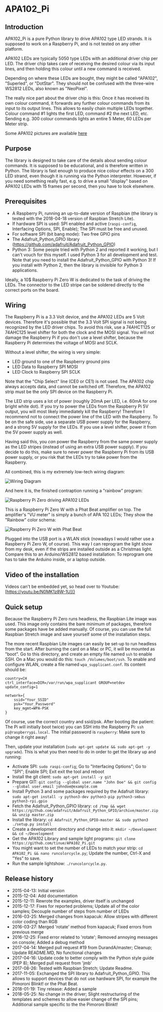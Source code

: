 # APA102\_Pi

## Introduction
APA102\_Pi is a pure Python library to drive APA102 type LED strands. It is supposed to work on a Raspberry Pi, and is not tested on any other platform.

APA102 LEDs are typically 5050 type LEDs with an additional driver chip per LED. The driver chip takes care of receiving the desired colour via its input lines, and then holding this colour until a new command is received.

Depending on where these LEDs are bought, they might be called "APA102", "Superled", or "DotStar". They should not be confused with the three-wire WS2812 LEDs, also known as "NeoPixel".

The really nice part about the driver chip is this: Once it has received its own colour command, it forwards any further colour commands from its input to its output lines. This allows to easily chain multiple LEDs together. Colour command #1 lights the first LED, command #2 the next LED, etc. Sending e.g. 300 colour commands lights an entire 5 Meter, 60 LEDs per Meter strip.

Some APA102 pictures are available [here](https://www.iot-projekte.ch/apa102-led-part-1-pictures)
## Purpose
The library is designed to take care of the details about sending colour commands. It is supposed to be educational, and is therefore written in Python. The library is fast enough to produce nice colour effects on a 300 LED strand, even though it is running via the Python interpreter. However, if you need something really fast, e.g. to drive a small "display" based on APA102 LEDs with 15 frames per second, then you have to look elsewhere.

## Prerequisites
* A Raspberry Pi, running an up-to-date version of Raspbian (the library is tested with the 2018-04-18 version of Raspbian Stretch Lite).
* If hardware SPI is used: SPI enabled and active (`raspi-config`, Interfacing Options, SPI, Enable); The SPI must be free and unused.
* For software SPI (bit bang mode): Two free GPIO pins
* The Adafruit_Python_GPIO library (https://github.com/adafruit/Adafruit_Python_GPIO) 
* Python 3: Some people tried with Python 2 and reported it working, but I can't vouch for this myself. I used Python 3 for all development and test. Note that you need to install the Adafruit_Python_GPIO with Python 3! If you install with Python 2, then the library is invisible for Python 3 applications.

Ideally, a 10$ Raspberry Pi Zero W is dedicated to the task of driving the LEDs. The connector to the LED stripe can be soldered directly to the correct ports on the board.

## Wiring
The Raspberry Pi is a 3.3 Volt device, and the APA102 LEDs are 5 Volt devices. Therefore it's possible that the 3.3 Volt SPI signal is not being recognized by the LED driver chips. To avoid this risk, use a 74AHCT125 or 74AHC125 level shifter for both the clock and the MOSI signal. You will not damage the Raspberry Pi if you don't use a level shifter, because the Raspberry Pi determines the voltage of MOSI and SCLK.

Without a level shifter, the wiring is very simple:

- LED ground to one of the Raspberry ground pins  
- LED Data to Raspberry SPI MOSI  
- LED Clock to Raspberry SPI SCLK

Note that the "Chip Select" line (CE0 or CE1) is not used. The APA102 chip always accepts data, and cannot be switched off. Therefore, the APA102 strip must be the only SPI device on the Raspberry Pi.

The LED strip uses a lot of power (roughly 20mA per LED, i.e. 60mA for one bright white dot). If you try to power the LEDs from the Raspberry Pi 5V output, you will most likely immediately kill the Raspberry! Therefore I recommend not to connect the power line of the LED with the Raspberry. To be on the safe side, use a separate USB power supply for the Raspberry, and a strong 5V supply for the LEDs. If you use a level shifter, power it from the 5V power supply as well.

Having said this, you *can* power the Raspberry from the same power supply as the LED stripes (instead of using an extra USB power supply). If you decide to do this, make sure to never power the Raspberry Pi from its USB power supply, or you risk that the LEDs try to take power from the Raspberry.

All combined, this is my extremely low-tech wiring diagram:

![Wiring Diagram](Wiring.jpg)

And here it is, the finished contraption running a "rainbow" program:

![Raspberry Pi Zero driving APA102 LEDs](Finished.jpg)

This is a Raspberry Pi Zero W with a Phat Beat amplifier on top. The amplifier's "VU meter" is simply a bunch of APA 102 LEDs; They show the "Rainbow" color schema:

![Raspberry Pi Zero W with Phat Beat](PhatBeat.jpg)

Plugged into the USB port is a WLAN stick (nowadays I would rather use a Raspberry Pi Zero W, of course). This way I can reprogram the light show from my desk, even if the strips are installed outside as a Christmas light. Compare this to an Arduino/WS2812 based installation: To reprogram one has to take the Arduino inside, or a laptop outside.

## Video of the installation
Videos can't be embedded yet, so head over to Youtube: [https://youtu.be/N0MK1z8W-1U]()

## Quick setup
Because the Raspberry Pi Zero runs headless, the Raspbian Lite image was used. This image only contains the bare minimum of packages, therefore some packages have be added manually. Of course, you can use the full Raspbian Stretch image and save yourself some of the installation steps.

The more recent Raspbian Lite images can easily be set-up to run headless from the start. After burning the card on a Mac or PC, it will be mounted as "boot". Go to this directory, and create an empty file named `ssh` to enable SSH. On a Mac you would do this: `touch /Volumes/boot/ssh`. To enable and configure WLAN, create a file named `wpa_supplicant.conf`. Its content should be:  

	country=CH
	ctrl_interface=DIR=/var/run/wpa_supplicant GROUP=netdev
	update_config=1
	
	network={
		ssid="Your_SSID"
		psk="Your_Password"
		key_mgmt=WPA-PSK
	}

Of course, use the correct country and ssid/psk. After booting (be patient: The Pi will initially boot twice) you can SSH into the Raspberry Pi: `ssh pi@raspberrypi.local`. The initial password is `raspberry`: Make sure to change it right away!

Then, update your installation (`sudo apt-get update && sudo apt-get -y upgrade`). This is what you then need to do in order to get the library up and running:

- Activate SPI: `sudo raspi-config`; Go to "Interfacing Options"; Go to "SPI"; Enable SPI; Exit exit the tool and reboot  
- Install the git client: `sudo apt-get install -y git`  
- Prepare GIT: `git config --global user.name "John Doe" && git config --global user.email johndoe@example.com`  
- Install Python 3 and some packages required by the Adafruit library: `sudo apt-get install -y python3-dev python3-pip python3-smbus python3-rpi.gpio`  
- Fetch the Adafruit_Python_GPIO library: `cd /tmp && wget https://github.com/adafruit/Adafruit_Python_GPIO/archive/master.zip && unzip master.zip`  
- Install the library: `cd Adafruit_Python_GPIO-master && sudo python3 ./setup.py install`  
- Create a development directory and change into it: `mkdir ~/Development && cd ~/Development`  
- Get the APA102 Library and sample light programs: `git clone https://github.com/tinue/APA102_Pi.git`  
- You might want to set the number of LEDs to match your strip: `cd APA102_Pi && nano runcolorcycle.py`; Update the number, Ctrl-X and "Yes" to save.  
- Run the sample lightshow: `./runcolorcycle.py`.

## Release history
- 2015-04-13: Initial version
- 2015-12-04: Add documentation
- 2015-12-11: Rewrote the examples, driver itself is unchanged
- 2015-12-17: Fixes for reported problems; Update all of the color samples; Decouple number of steps from number of LEDs
- 2016-03-25: Merged changes from kapacuk: Allow stripes with different color coding than RGB
- 2016-03-27: Merged 'rotate' method from kapacuk; Fixed errors from previous merge
- 2016-12-25: Fixed error related to 'rotate'; Removed annoying messages on console; Added a debug method
- 2017-04-14: Merged pull request #19 from DurandA/master; Cleanup; Update README.MD, No functional changes
- 2017-04-16: Update code to better comply with the Python style guide (PEP 8); Merged pull request from 'jmb'
- 2017-08-26: Tested with Raspbian Stretch; Update Readme.
- 2017-11-05: Exchanged the SPI library to Adafruit_Python_GPIO. This allows to support devices that do not use hardware SPI, for example the Pimoroni Blinkt! or the Phat Beat.
- 2018-01-19: Tiny release: Added a sample
- 2018-05-25: No change in the driver; Slight restructuring of the templates and schemes to allow easier change of the SPI pins; Additional sample specific to the the Pimoroni Blinkt!
